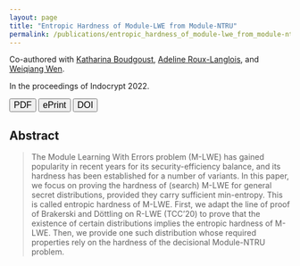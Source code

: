 ```yaml
---
layout: page
title: "Entropic Hardness of Module-LWE from Module-NTRU"
permalink: /publications/entropic_hardness_of_module-lwe_from_module-ntru
---
```


Co-authored with [Katharina Boudgoust](https://katinkabou.github.io/), [Adeline Roux-Langlois](https://people.irisa.fr/Adeline.Roux-Langlois/), and [Weiqiang Wen](http://people.irisa.fr/Weiqiang.Wen/).   

In the proceedings of <span class="conf">Indocrypt 2022</span>.  

<a href="/assets/pub/BJRW22_Entropic_Hardness_MLWE_from_MNTRU.pdf" target="_blank" style="text-decoration: none;"><button class="mybutton" onmouseover="this.style.backgroundColor='#337076'; this.style.color='#FFFFFF'; this.querySelector('span').style.paddingRight = '16px'; this.querySelector('span').querySelector('span').style.opacity = '1'; this.querySelector('span').querySelector('span').style.right = '0';" onmouseout="this.style.backgroundColor='#FFFFFF'; this.style.color='#337076'; this.querySelector('span').style.paddingRight = '0'; this.querySelector('span').querySelector('span').style.opacity = '0'; this.querySelector('span').querySelector('span').style.right = '-20px';"><span style="cursor: pointer; display: inline-block; position: relative; transition: 0.5s; font-size: 16px;">PDF <span style="position: absolute; opacity: 0; top: 0; right: -20px; transition: 0.5s;">&#xbb;</span></span></button></a>
<a href="https://eprint.iacr.org/2022/245" target="_blank" style="text-decoration: none;"><button class="mybutton" onmouseover="this.style.backgroundColor='#337076'; this.style.color='#FFFFFF'; this.querySelector('span').style.paddingRight = '16px'; this.querySelector('span').querySelector('span').style.opacity = '1'; this.querySelector('span').querySelector('span').style.right = '0';" onmouseout="this.style.backgroundColor='#FFFFFF'; this.style.color='#337076'; this.querySelector('span').style.paddingRight = '0'; this.querySelector('span').querySelector('span').style.opacity = '0'; this.querySelector('span').querySelector('span').style.right = '-20px';"><span style="cursor: pointer; display: inline-block; position: relative; transition: 0.5s; font-size: 16px;">ePrint <span style="position: absolute; opacity: 0; top: 0; right: -20px; transition: 0.5s;">&#xbb;</span></span></button></a>
<a href="https://link.springer.com/chapter/10.1007/978-3-031-22912-1_4" target="_blank" style="text-decoration: none;"><button class="mybutton" onmouseover="this.style.backgroundColor='#337076'; this.style.color='#FFFFFF'; this.querySelector('span').style.paddingRight = '12px'; this.querySelector('span').querySelector('span').style.opacity = '1'; this.querySelector('span').querySelector('span').style.right = '0';" onmouseout="this.style.backgroundColor='#FFFFFF'; this.style.color='#337076'; this.querySelector('span').style.paddingRight = '0'; this.querySelector('span').querySelector('span').style.opacity = '0'; this.querySelector('span').querySelector('span').style.right = '-20px';"><span style="cursor: pointer; display: inline-block; position: relative; transition: 0.5s; font-size: 16px;">DOI <span style="position: absolute; opacity: 0; top: 0; right: -20px; transition: 0.5s;">&#xbb;</span></span></button></a>     

## Abstract
> The Module Learning With Errors problem (M-LWE) has gained popularity in recent years for its security-efficiency balance, and its hardness has been established for a number of variants. In this paper, we focus on proving the hardness of (search) M-LWE for general secret distributions, provided they carry sufficient min-entropy. This is called entropic hardness of M-LWE. First, we adapt the line of proof of Brakerski and Döttling on R-LWE (TCC’20) to prove that the existence of certain distributions implies the entropic hardness of M-LWE. Then, we provide one such distribution whose required properties rely on the hardness of the decisional Module-NTRU problem.